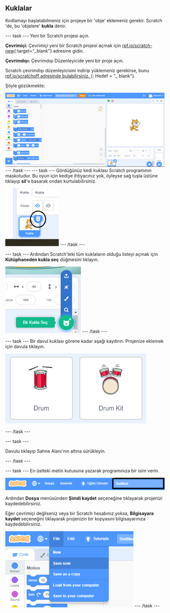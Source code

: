 ## Kuklalar

Kodlamayı başlatabilmeniz için projeye bir 'obje' eklemeniz gerekir. Scratch 'de, bu 'objelere' **kukla** denir.

\--- task \--- Yeni bir Scratch projesi açın.

**Çevrimiçi:** Çevrimiçi yeni bir Scratch projesi açmak için [rpf.io/scratch-new](http://rpf.io/scratch-new){:target="_blank"} adresine gidin.

**Çevrimdışı:** Çevrimdışı Düzenleyicide yeni bir proje açın.

Scratch çevrimdışı düzenleyicisini indirip yüklemeniz gerekirse, bunu [ rpf.io/scratchoff adresinde bulabilirsiniz. ](http://rpf.io/scratchoff) {: Hedef = "_ blank"}.

Şöyle gözükmekte:

![ekran görüntüsü](images/band-scratch.png) \--- /task \--- \--- task \--- Gördüğünüz kedi kuklası Scratch programının maskotudur. Bu oyun için kediye ihtiyacınız yok, öyleyse sağ tuşla üstüne tıklayıp **sil**'e basarak ondan kurtulabilirsiniz.

![ekran görüntüsü](images/band-delete-annotated.png) \--- /task \---

\--- task \--- Ardından Scratch'teki tüm kuklaların olduğu listeyi açmak için **Kütüphaneden kukla seç** düğmesini tıklayın.

![ekran görüntüsü](images/band-sprite-library.png) \--- /task \---

\--- task \--- Bir davul kuklası görene kadar aşağı kaydırın. Projenize eklemek için davula tıklayın.

![ekran görüntüsü](images/band-sprite-drum.png)

\--- /task \---

\--- task \---

Davulu tıklayıp Sahne Alanı'nın altına sürükleyin.

\--- /task \---

\--- task \--- En üstteki metin kutusuna yazarak programınıza bir isim verin.

![isim](images/band-name-annotated.png)

Ardından **Dosya** menüsünden **Şimdi kaydet** seçeneğine tıklayarak projenizi kaydedebilirsiniz.

Eğer çevrimiçi değilseniz veya bir Scratch hesabınız yoksa, **Bilgisayara kaydet** seçeneğini tıklayarak projenizin bir kopyasını bilgisayarınıza kaydedebilirsiniz.

![ekran görüntüsü](images/band-save.png) \--- /task \---